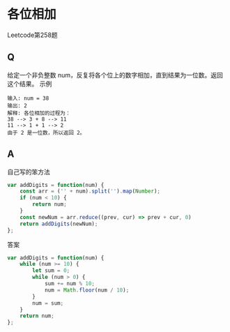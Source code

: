 # 各位相加
Leetcode第258题

## Q
给定一个非负整数 num，反复将各个位上的数字相加，直到结果为一位数。返回这个结果。
示例
```
输入: num = 38
输出: 2 
解释: 各位相加的过程为：
38 --> 3 + 8 --> 11
11 --> 1 + 1 --> 2
由于 2 是一位数，所以返回 2。
```

## A
自己写的笨方法
```javascript
var addDigits = function(num) {
    const arr = ('' + num).split('').map(Number);
    if (num < 10) {
        return num;
    }
    const newNum = arr.reduce((prev, cur) => prev + cur, 0)
    return addDigits(newNum);
};
```

答案
```javascript
var addDigits = function(num) {
    while (num >= 10) {
        let sum = 0;
        while (num > 0) {
            sum += num % 10;
            num = Math.floor(num / 10);
        }
        num = sum;
    }
    return num;
};
```